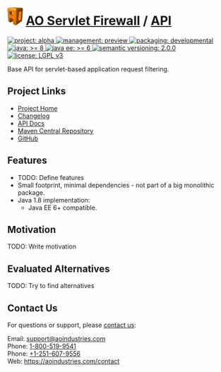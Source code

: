 # [<img src="ao-logo.png" alt="AO Logo" width="35" height="40">](https://github.com/aoindustries) [AO Servlet Firewall](https://github.com/aoindustries/ao-servlet-firewall) / [API](https://github.com/aoindustries/ao-servlet-firewall-api)
<p>
	<a href="https://aoindustries.com/life-cycle#project-alpha">
		<img src="https://aoindustries.com/ao-badges/project-alpha.svg" alt="project: alpha" />
	</a>
	<a href="https://aoindustries.com/life-cycle#management-preview">
		<img src="https://aoindustries.com/ao-badges/management-preview.svg" alt="management: preview" />
	</a>
	<a href="https://aoindustries.com/life-cycle#packaging-developmental">
		<img src="https://aoindustries.com/ao-badges/packaging-developmental.svg" alt="packaging: developmental" />
	</a>
	<br />
	<a href="https://docs.oracle.com/javase/8/docs/api/">
		<img src="https://aoindustries.com/ao-badges/java-8.svg" alt="java: &gt;= 8" />
	</a>
	<a href="https://docs.oracle.com/javaee/6/api/">
		<img src="https://aoindustries.com/ao-badges/javaee-6.svg" alt="java ee: &gt;= 6" />
	</a>
	<a href="http://semver.org/spec/v2.0.0.html">
		<img src="https://aoindustries.com/ao-badges/semver-2.0.0.svg" alt="semantic versioning: 2.0.0" />
	</a>
	<a href="https://www.gnu.org/licenses/lgpl-3.0">
		<img src="https://aoindustries.com/ao-badges/license-lgpl-3.0.svg" alt="license: LGPL v3" />
	</a>
</p>

Base API for servlet-based application request filtering.

## Project Links
* [Project Home](https://aoindustries.com/ao-servlet-firewall/api/)
* [Changelog](https://aoindustries.com/ao-servlet-firewall/api/changelog)
* [API Docs](https://aoindustries.com/ao-servlet-firewall/api/apidocs/)
* [Maven Central Repository](https://search.maven.org/#search%7Cgav%7C1%7Cg:%22com.aoindustries%22%20AND%20a:%22ao-servlet-firewall-api%22)
* [GitHub](https://github.com/aoindustries/ao-servlet-firewall-api)

## Features
* TODO: Define features
* Small footprint, minimal dependencies - not part of a big monolithic package.
* Java 1.8 implementation:
    * Java EE 6+ compatible.

## Motivation
TODO: Write motivation

## Evaluated Alternatives
TODO: Try to find alternatives

## Contact Us
For questions or support, please [contact us](https://aoindustries.com/contact):

Email: [support@aoindustries.com](mailto:support@aoindustries.com)  
Phone: [1-800-519-9541](tel:1-800-519-9541)  
Phone: [+1-251-607-9556](tel:+1-251-607-9556)  
Web: https://aoindustries.com/contact
